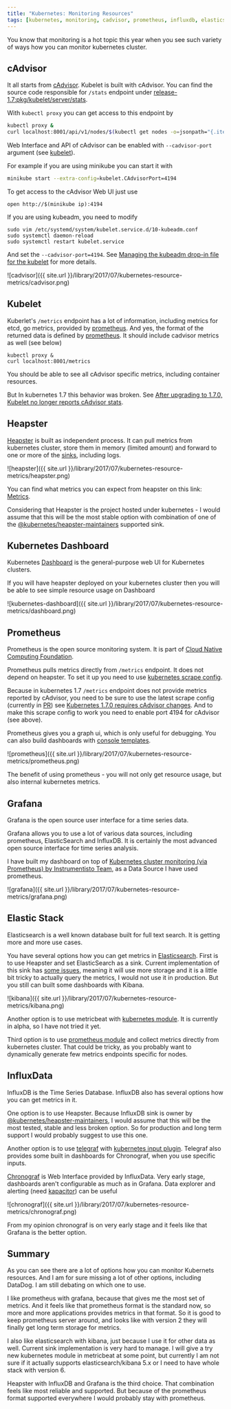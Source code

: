 ```yaml
---
title: "Kubernetes: Monitoring Resources"
tags: [kubernetes, monitoring, cadvisor, prometheus, influxdb, elasticsearch, grafana]
---
```


You know that monitoring is a hot topic this year when you see such
variety of ways how you can monitor kubernetes cluster.

## cAdvisor

It all starts from [cAdvisor](https://github.com/google/cadvisor). Kubelet is built
with cAdvisor. You can find the source code responsible for `/stats` endpoint
under [release-1.7:pkg/kubelet/server/stats](https://github.com/kubernetes/kubernetes/tree/release-1.7/pkg/kubelet/server/stats).

With `kubectl proxy` you can get access to this endpoint by

``` bash
kubectl proxy &
curl localhost:8001/api/v1/nodes/$(kubectl get nodes -o=jsonpath="{.items[0].metadata.name}")/proxy/stats/
```

Web Interface and API of cAdvisor can be enabled with `--cadvisor-port`
argument (see [kubelet](https://kubernetes.io/docs/admin/kubelet/)).

For example if you are using minikube you can start it with

```bash
minikube start --extra-config=kubelet.CAdvisorPort=4194
```

To get access to the cAdvisor Web UI just use

```
open http://$(minikube ip):4194
```

If you are using kubeadm, you need to modify

```
sudo vim /etc/systemd/system/kubelet.service.d/10-kubeadm.conf
sudo systemctl daemon-reload
sudo systemctl restart kubelet.service
```

And set the `--cadvisor-port=4194`. See [Managing the kubeadm drop-in file for the kubelet](https://kubernetes.io/docs/admin/kubeadm/#managing-the-kubeadm-drop-in-file-for-the-kubelet)
for more details.

![cadvisor]({{ site.url }}/library/2017/07/kubernetes-resource-metrics/cadvisor.png)

## Kubelet

Kuberlet's `/metrics` endpoint has a lot of information, including metrics for etcd,
go metrics, provided by [prometheus](https://github.com/prometheus/client_golang).
And yes, the format of the returned data is defined by [prometheus](https://prometheus.io/docs/instrumenting/exposition_formats/). It should include cadvisor metrics as well (see below)

```
kubectl proxy &
curl localhost:8001/metrics
```

You should be able to see all cAdvisor specific metrics, including container
resources. 

But In kubernetes 1.7 this behavior was broken. See [After upgrading to 1.7.0, Kubelet no longer reports cAdvisor stats](https://github.com/kubernetes/kubernetes/issues/48483).

## Heapster

[Heapster](https://github.com/kubernetes/heapster) is built as independent process.
It can pull metrics from kubernetes
cluster, store them in memory (limited amount) and forward to one or more of the [sinks](https://github.com/kubernetes/heapster/blob/master/docs/sink-configuration.md), including logs.

![heapster]({{ site.url }}/library/2017/07/kubernetes-resource-metrics/heapster.png)

You can find what metrics you can expect from heapster on this link: [Metrics](https://github.com/kubernetes/heapster/blob/master/docs/storage-schema.md).

Considering that Heapster is the project hosted under kubernetes - I would assume
that this will be the most stable option with combination of one of the 
[@kubernetes/heapster-maintainers](https://github.com/kubernetes/heapster/blob/master/docs/sink-owners.md)
supported sink.

## Kubernetes Dashboard

Kubernetes [Dashboard](https://github.com/kubernetes/dashboard) is the general-purpose web UI for Kubernetes clusters.

If you will have heapster deployed on your kubernetes cluster then you will be
able to see simple resource usage on Dashboard

![kubernetes-dashboard]({{ site.url }}/library/2017/07/kubernetes-resource-metrics/dashboard.png)

## Prometheus

Prometheus is the open source monitoring system. It is part of
[Cloud Native Computing Foundation](https://www.cncf.io).

Prometheus pulls metrics directly from `/metrics` endpoint. It does not depend on
heapster. To set it up you need to use [kubernetes scrape config](https://github.com/prometheus/prometheus/blob/master/documentation/examples/prometheus-kubernetes.yml).

Because in kubernetes 1.7 `/metrics` endpoint does not provide metrics reported
by cAdvisor, you need to be sure to use the latest scrape config (currently in [PR](https://github.com/prometheus/prometheus/pull/2918)) see [Kubernetes 1.7.0 requires cAdvisor changes](https://github.com/prometheus/prometheus/issues/2916). And to make this scrape config to work you need to
enable port 4194 for cAdvisor (see above).

Prometheus gives you a graph ui, which is only useful for debugging. You can also build
dashboards with [console templates](https://prometheus.io/docs/visualization/consoles/). 

![prometheus]({{ site.url }}/library/2017/07/kubernetes-resource-metrics/prometheus.png)

The benefit of using prometheus - you will not only get resource usage, but also
internal kubernetes metrics.

## Grafana

Grafana is the open source user interface for a time series data.

Grafana allows you to use a lot of various data sources, including prometheus,
ElasticSearch and InfluxDB. It is certainly the most advanced open source interface
for time series analysis.

I have built my dashboard on top of [Kubernetes cluster monitoring (via Prometheus) by Instrumentisto Team](https://grafana.com/dashboards/315), as a Data Source I have used prometheus.

![grafana]({{ site.url }}/library/2017/07/kubernetes-resource-metrics/grafana.png)

## Elastic Stack

Elasticsearch is a well known database built for full text search. It is getting
more and more use cases.

You have several options how you can get metrics in [Elasticsearch](https://www.elastic.co).
First is to use Heapster and set ElasticSearch as a sink. Current implementation
of this sink has [some issues](https://github.com/kubernetes/heapster/issues/1701),
meaning it will use more storage and it is a little bit tricky to actually query
the metrics, I would not use it in production. But you still can built some dashboards with Kibana.

![kibana]({{ site.url }}/library/2017/07/kubernetes-resource-metrics/kibana.png)

Another option is to use metricbeat with [kubernetes module](https://www.elastic.co/guide/en/beats/metricbeat/master/metricbeat-module-kubernetes.html).
It is currently in alpha, so I have not tried it yet.

Third option is to use [prometheus module](https://www.elastic.co/guide/en/beats/metricbeat/current/metricbeat-module-prometheus.html)
and collect metrics directly from kubernetes cluster. That could be tricky,
as you probably want to dynamically generate few metrics endpoints specific for nodes.

## InfluxData

InfluxDB is the Time Series Database. InfluxDB also has several options how you can get metrics in it.

One option is to use Heapster. Because InfluxDB sink is owner by [@kubernetes/heapster-maintainers](https://github.com/kubernetes/heapster/blob/master/docs/sink-owners.md),
I would assume that this will be the most tested, stable and less broken option.
So for production and long term support I would probably suggest to use this one.

Another option is to use [telegraf](https://www.influxdata.com/time-series-platform/telegraf/)
with [kubernetes input plugin](https://github.com/influxdata/telegraf/tree/master/plugins/inputs/kubernetes).
Telegraf also provides some built in dashboards for Chronograf, when you use
specific inputs.

[Chronograf](https://www.influxdata.com/time-series-platform/chronograf/) is Web Interface provided by InfluxData.
Very early stage, dashboards aren't configurable as much as in Grafana. Data explorer
and alerting (need [kapacitor](https://www.influxdata.com/time-series-platform/kapacitor/))
can be useful

![chronograf]({{ site.url }}/library/2017/07/kubernetes-resource-metrics/chronograf.png)

From my opinion chronograf is on very early stage and it feels like that Grafana
is the better option.

## Summary

As you can see there are a lot of options how you can monitor Kubernets resources.
And I am for sure missing a lot of other options, including DataDog.
I am still debating on which one to use.

I like prometheus with grafana, because that gives me the most set of metrics.
And it feels like that prometheus format is the standard now, so more and more
applications provides metrics in that format. So it is good to keep prometheus
server around, and looks like with version 2 they will finally get long term storage
for metrics.

I also like elasticsearch with kibana, just because I use it for other data as well.
Current sink implementation is very hard to manage. I will give a try new kubernetes
module in metricbeat at some point, but currently I am not sure if it actually
supports elasticsearch/kibana 5.x or I need to have whole stack with version 6.

Heapster with InfluxDB and Grafana is the third choice. That combination feels
like most reliable and supported. But because of the prometheus format supported
everywhere I would probably stay with prometheus.
